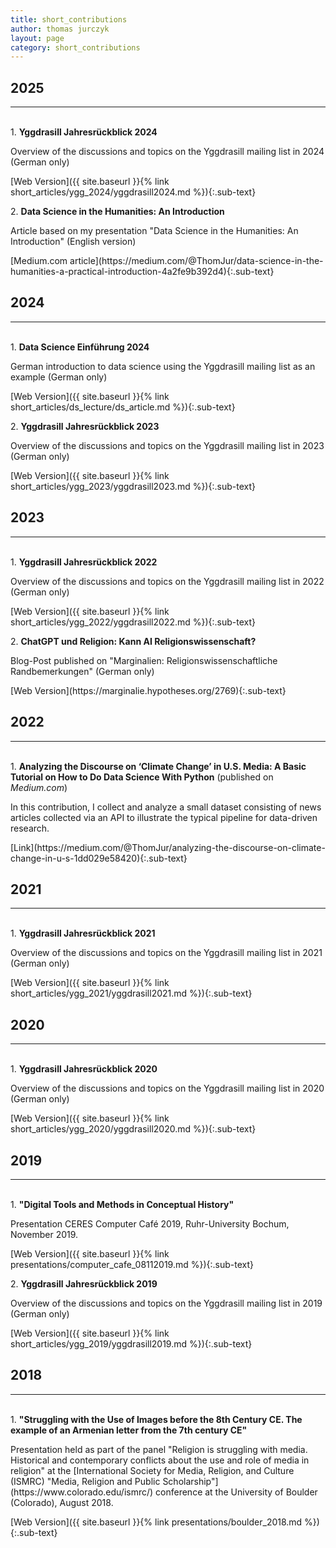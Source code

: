 ```yaml
---
title: short_contributions
author: thomas jurczyk
layout: page
category: short_contributions
---
```

## 2025
***
&nbsp;  
1\. **Yggdrasill Jahresrückblick 2024**  
<p class="sub-text"> Overview of the discussions and topics on the Yggdrasill mailing list in 2024 (German only)</p>
[Web Version]({{ site.baseurl }}{% link short_articles/ygg_2024/yggdrasill2024.md %}){:.sub-text}

2\. **Data Science in the Humanities: An Introduction**  
<p class="sub-text"> Article based on my presentation "Data Science in the Humanities: An Introduction" (English version)</p>
[Medium.com article](https://medium.com/@ThomJur/data-science-in-the-humanities-a-practical-introduction-4a2fe9b392d4){:.sub-text}

## 2024
***
&nbsp;  
1\. **Data Science Einführung 2024**  
<p class="sub-text">German introduction to data science using the Yggdrasill mailing list as an example (German only)</p>
[Web Version]({{ site.baseurl }}{% link short_articles/ds_lecture/ds_article.md %}){:.sub-text}

2\. **Yggdrasill Jahresrückblick 2023**  
<p class="sub-text"> Overview of the discussions and topics on the Yggdrasill mailing list in 2023 (German only)</p>
[Web Version]({{ site.baseurl }}{% link short_articles/ygg_2023/yggdrasill2023.md %}){:.sub-text}

## 2023
***
&nbsp;  
1\. **Yggdrasill Jahresrückblick 2022**  
<p class="sub-text"> Overview of the discussions and topics on the Yggdrasill mailing list in 2022 (German only)</p>
[Web Version]({{ site.baseurl }}{% link short_articles/ygg_2022/yggdrasill2022.md %}){:.sub-text}

2\. **ChatGPT und Religion: Kann AI Religionswissenschaft?**  
<p class="sub-text"> Blog-Post published on "Marginalien: Religionswissenschaftliche Randbemerkungen" (German only)</p>
[Web Version](https://marginalie.hypotheses.org/2769){:.sub-text}

## 2022
***
&nbsp;  
1\. **Analyzing the Discourse on ‘Climate Change’ in U.S. Media: A Basic Tutorial on How to Do Data Science With Python** (published on *Medium.com*)  
<p class="sub-text"> In this contribution, I collect and analyze a small dataset consisting of news articles collected via an API to illustrate the typical pipeline for data-driven research.</p>
[Link](https://medium.com/@ThomJur/analyzing-the-discourse-on-climate-change-in-u-s-1dd029e58420){:.sub-text}

## 2021
***
&nbsp;  
1\. **Yggdrasill Jahresrückblick 2021**  
<p class="sub-text"> Overview of the discussions and topics on the Yggdrasill mailing list in 2021 (German only)</p>
[Web Version]({{ site.baseurl }}{% link short_articles/ygg_2021/yggdrasill2021.md %}){:.sub-text}

## 2020
***
&nbsp;  
1\. **Yggdrasill Jahresrückblick 2020**  
<p class="sub-text"> Overview of the discussions and topics on the Yggdrasill mailing list in 2020 (German only)</p>
[Web Version]({{ site.baseurl }}{% link short_articles/ygg_2020/yggdrasill2020.md %}){:.sub-text}

## 2019
***
&nbsp;  
1\. **"Digital Tools and Methods in Conceptual History"**  
<p class="sub-text"> Presentation CERES Computer Café 2019, Ruhr-University Bochum, November 2019. </p>
[Web Version]({{ site.baseurl }}{% link presentations/computer_cafe_08112019.md %}){:.sub-text}

2\. **Yggdrasill Jahresrückblick 2019**  
<p class="sub-text"> Overview of the discussions and topics on the Yggdrasill mailing list in 2019 (German only)</p>
[Web Version]({{ site.baseurl }}{% link short_articles/ygg_2019/yggdrasill2019.md %}){:.sub-text}

## 2018
***
&nbsp;  
1\. **"Struggling with the Use of Images before the 8th Century CE. The example of an Armenian letter from the 7th century CE"**  
<p class="sub-text"> Presentation held as part of the panel "Religion is struggling with media. Historical and contemporary conflicts about the use and role of media in religion" at the [International Society for Media, Religion, and Culture (ISMRC) "Media, Religion and Public Scholarship"](https://www.colorado.edu/ismrc/) conference at the University of Boulder (Colorado), August 2018. </p>  
[Web Version]({{ site.baseurl }}{% link presentations/boulder_2018.md %}){:.sub-text}

